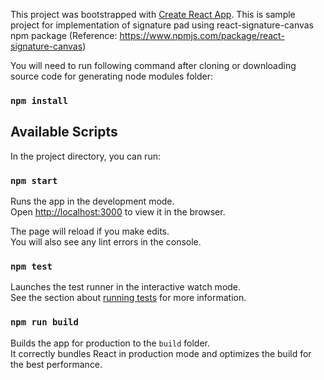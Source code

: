 This project was bootstrapped with [Create React App](https://github.com/facebook/create-react-app). This is sample project for implementation of signature pad using react-signature-canvas npm package (Reference: https://www.npmjs.com/package/react-signature-canvas)

You will need to run following command after cloning or downloading source code for generating node modules folder:

### `npm install`


## Available Scripts

In the project directory, you can run:

### `npm start`

Runs the app in the development mode.<br />
Open [http://localhost:3000](http://localhost:3000) to view it in the browser.

The page will reload if you make edits.<br />
You will also see any lint errors in the console.

### `npm test`

Launches the test runner in the interactive watch mode.<br />
See the section about [running tests](https://facebook.github.io/create-react-app/docs/running-tests) for more information.

### `npm run build`

Builds the app for production to the `build` folder.<br />
It correctly bundles React in production mode and optimizes the build for the best performance.


